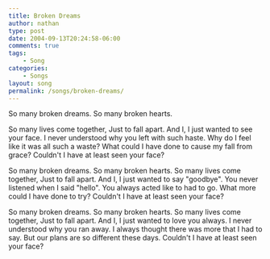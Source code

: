 ```yaml
---
title: Broken Dreams
author: nathan
type: post
date: 2004-09-13T20:24:58-06:00
comments: true
tags:
    - Song
categories:
    - Songs
layout: song
permalink: /songs/broken-dreams/
---
```

So many broken dreams.
So many broken hearts.
<!--more-->
So many lives come together,
Just to fall apart.
And I,
I just wanted to see your face.
I never understood why you left with such haste.
Why do I feel like it was all such a waste?
What could I have done to cause my fall from grace?
Couldn't I have at least seen your face?

So many broken dreams.
So many broken hearts.
So many lives come together,
Just to fall apart.
And I,
I just wanted to say "goodbye".
You never listened when I said "hello".
You always acted like to had to go.
What more could I have done to try?
Couldn't I have at least seen your face?

So many broken dreams.
So many broken hearts.
So many lives come together,
Just to fall apart.
And I,
I just wanted to love you always.
I never understood why you ran away.
I always thought there was more that I had to say.
But our plans are so different these days.
Couldn't I have at least seen your face?
